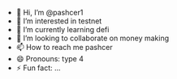 - 👋 Hi, I’m @pashcer1
- 👀 I’m interested in testnet
- 🌱 I’m currently learning defi
- 💞️ I’m looking to collaborate on money making
- 📫 How to reach me pashcer
- 😄 Pronouns: type 4
- ⚡ Fun fact: ...

<!---
pashcer1/pashcer1 is a ✨ special ✨ repository because its `README.md` (this file) appears on your GitHub profile.
You can click the Preview link to take a look at your changes.
--->
